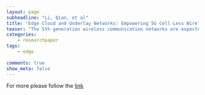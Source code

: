 ```yaml
---
layout: page
subheadline: "Li, Qian, et al"
title: "Edge Cloud and Underlay Networks: Empowering 5G Cell-Less Wireless Architecture"
teaser: "The 5th generation wireless communication networks are expected to face the challenge of providing satisfactory - in terms of user experience - connections to ten or even hundred times more connected devices than today. To meet such challenge, a revolutionary change in the network architecture is required. In this paper, we discuss potential directions for the future wireless network architecture and key techniques. An edge cloud and underlay network architecture is proposed by leveraging techniques such as network virtualization, edge computing, local traffic offloading, cloudbased control and processing for improving the overall network efficiency and user experience. This technology advance forms the foundation of the next generation wireless network architecture. Case studies on key enabling techniques of the proposed edge cloud and underlay network architecture are presented together with preliminary design concepts and numerical results."
categories:
    - researchpaper  
tags:
    - edge
      
comments: true
show_meta: false
---
```




For more please follow the [link](http://ieeexplore.ieee.org/xpls/abs_all.jsp?arnumber=6843145)
